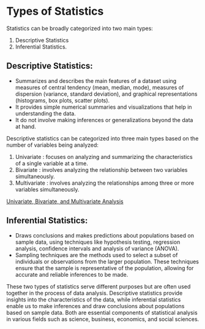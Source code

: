 # Types of Statistics
Statistics can be broadly categorized into two main types: 
1. Descriptive Statistics
2. Inferential Statistics.

## Descriptive Statistics:
- Summarizes and describes the main features of a dataset using measures of central tendency (mean, median, mode), measures of dispersion (variance, standard deviation), and graphical representations (histograms, box plots, scatter plots).
- It provides simple numerical summaries and visualizations that help in understanding the data.
- It do not involve making inferences or generalizations beyond the data at hand.

Descriptive statistics can be categorized into three main types based on the number of variables being analyzed: 
  1. Univariate   : focuses on analyzing and summarizing the characteristics of a single variable at a time.
  2. Bivariate    : involves analyzing the relationship between two variables simultaneously.
  3. Multivariate : involves analyzing the relationships among three or more variables simultaneously.

[Univariate, Bivariate, and Multivariate Analysis](https://github.com/sateeshfrnd/Statistics/blob/master/Univariate%20Bivariate%20and%20Multivariate%20Analysis.md)

## Inferential Statistics:
- Draws conclusions and makes predictions about populations based on sample data, using techniques like hypothesis testing, regression analysis, confidence intervals and analysis of variance (ANOVA).
- Sampling techniques are the methods used to select a subset of individuals or observations from the larger population. These techniques ensure that the sample is representative of the population, allowing for accurate and reliable inferences to be made.
  

These two types of statistics serve different purposes but are often used together in the process of data analysis. Descriptive statistics provide insights into the characteristics of the data, while inferential statistics enable us to make inferences and draw conclusions about populations based on sample data. Both are essential components of statistical analysis in various fields such as science, business, economics, and social sciences.
